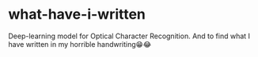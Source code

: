 # what-have-i-written
Deep-learning model for Optical Character Recognition. And to find what I have written in my horrible handwriting😁😂
